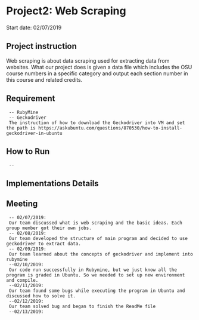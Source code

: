 # Project2: Web Scraping
Start date: 02/07/2019
## Project instruction
Web scraping is about data scraping used for extracting data from websites. What our project does is given a data file which includes the OSU course numbers in a specific category and output each section number in this course and related credits.
## Requirement
     -- RubyMine
     -- Geckodriver
     The instruction of how to download the Geckodriver into VM and set the path is https://askubuntu.com/questions/870530/how-to-install-geckodriver-in-ubuntu 
## How to Run
     -- 

## Implementations Details
     
     
     
## Meeting
     -- 02/07/2019:
     Our team discussed what is web scraping and the basic ideas. Each group member got their own jobs.
     -- 02/08/2019:
     Our team developed the structure of main program and decided to use geckodriver to extract data.
     -- 02/09/2019:
     Our team learned about the concepts of geckodriver and implement into rubymine
     --02/10/2019:
     Our code run successfully in Rubymine, but we just know all the program is graded in Ubuntu. So we needed to set up new environment and compile.
     --02/11/2019:
     Our team found some bugs while executing the program in Ubuntu and discussed how to solve it.
     --02/12/2019:
     Our team solved bug and began to finish the ReadMe file
     --02/13/2019:
     
